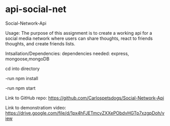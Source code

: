 # api-social-net
Social-Network-Api


Usage:
The purpose of this assignment is to create a working api for a social media network where users can share thoughts, react to friends thoughts, and create friends lists.

Intsallation/Dependencies:
dependencies needed: express, mongoose,mongoDB

cd into directory

-run npm install

-run npm start

Link to GitHub repo:
https://github.com/Carlospetsdogs/Social-Network-Api

Link to demonstratiom video:
https://drive.google.com/file/d/1px4hFJETmcvZXXePObdvHGTp7xzgpDoh/view
